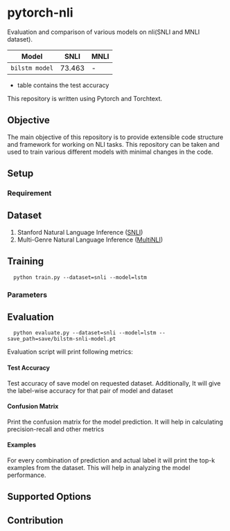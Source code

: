 # pytorch-nli
Evaluation and comparison of various models on nli(SNLI and MNLI dataset).

Model | SNLI | MNLI 
----|----|----|
`bilstm model` | 73.463 | - |
* table contains the test accuracy

This repository is written using Pytorch and Torchtext.

## Objective
The main objective of this repository is to provide extensible code structure and framework for working on NLI tasks. This repository can be taken and used to train various different models with minimal changes in the code.

## Setup
### Requirement

## Dataset
1) Stanford Natural Language Inference ([SNLI](https://nlp.stanford.edu/projects/snli/))
2) Multi-Genre Natural Language Inference ([MultiNLI](https://www.nyu.edu/projects/bowman/multinli/))

## Training
```shell
  python train.py --dataset=snli --model=lstm
```
### Parameters

## Evaluation
```shell
  python evaluate.py --dataset=snli --model=lstm --save_path=save/bilstm-snli-model.pt
```
Evaluation script will print following metrics:
#### Test Accuracy
Test accuracy of save model on requested dataset. Additionally, It will give the label-wise accuracy for that pair of model and dataset
#### Confusion Matrix
Print the confusion matrix for the model prediction. It will help in calculating precision-recall and other metrics
#### Examples
For every combination of prediction and actual label it will print the top-k examples from the dataset. This will help in analyzing the model performance. 

## Supported Options

## Contribution